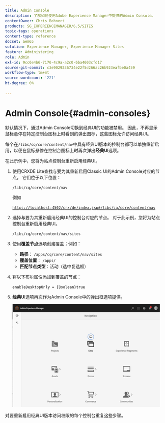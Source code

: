 ```yaml
---
title: Admin Console
description: 了解如何使用Adobe Experience Manager中提供的Admin Console。
contentOwner: Chris Bohnert
products: SG_EXPERIENCEMANAGER/6.5/SITES
topic-tags: operations
content-type: reference
docset: aem65
solution: Experience Manager, Experience Manager Sites
feature: Administering
role: Admin
exl-id: 9cc6e4b6-7170-4c9a-a2c0-6ba4603cfd17
source-git-commit: c3e9029236734e22f5d266ac26b923eafbe0a459
workflow-type: tm+mt
source-wordcount: '221'
ht-degree: 0%

---
```


# Admin Console{#admin-consoles}

默认情况下，通过Admin Console切换到经典UI的功能被禁用。 因此，不再显示鼠标悬停在特定控制台图标上时看到的弹出图标，这些图标允许访问经典UI。

每个在`/libs/cq/core/content/nav`中具有经典UI版本的控制台都可以单独重新启用，以便在鼠标悬停在控制台图标上时再次弹出&#x200B;**经典UI**&#x200B;选项。

在此示例中，您将为站点控制台重新启用经典UI。

1. 使用CRXDE Lite查找与要为其重新启用Classic UI的Admin Console对应的节点。 它们位于以下位置：

   `/libs/cq/core/content/nav`

   例如

   [`https://localhost:4502/crx/de/index.jsp#/libs/cq/core/content/nav`](https://localhost:4502/crx/de/index.jsp#/libs/cq/core/content/nav)

1. 选择与要为其重新启用经典UI的控制台对应的节点。 对于此示例，您将为站点控制台重新启用经典UI。

   `/libs/cq/core/content/nav/sites`

1. 使用&#x200B;**覆盖节点**&#x200B;选项创建覆盖；例如：

   * **路径**： `/apps/cq/core/content/nav/sites`
   * **覆盖位置**： `/apps/`
   * **匹配节点类型**：活动（选中复选框）

1. 将以下布尔属性添加到覆盖的节点：

   `enableDesktopOnly = {Boolean}true`

1. **经典UI**&#x200B;选项再次作为Admin Console中的弹出框选项提供。

   ![经典UI弹出框选项](assets/syui-01-2019-02-27-15-16-55.png)

对要重新启用经典UI版本访问权限的每个控制台重复这些步骤。
